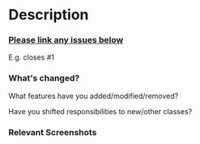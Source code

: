 # Description

### [Please link any issues below](https://docs.github.com/en/issues/tracking-your-work-with-issues/linking-a-pull-request-to-an-issue)

E.g. closes #1

### What's changed?

What features have you added/modified/removed?

Have you shifted responsibilities to new/other classes?

### Relevant Screenshots
